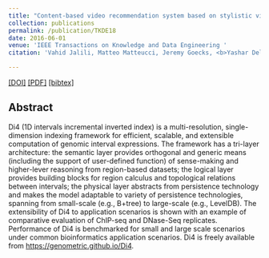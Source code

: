 ```yaml
---
title: "Content-based video recommendation system based on stylistic visual features"
collection: publications
permalink: /publication/TKDE18
date: 2016-06-01
venue: 'IEEE Transactions on Knowledge and Data Engineering '
citation: 'Vahid Jalili, Matteo Matteucci, Jeremy Goecks, <b>Yashar Deldjoo</b>, Stefano Ceri <i>IEEE Transactions on Knowledge and Data Engineering 2018</i>.'

---
```


[[DOI]](https://ieeexplore.ieee.org/document/8468044/)  [[PDF]](http://yasdel.github.io/files/Di4TKDE.pdf)  [[bibtex]](https://github.com/yasdel/yasdel.github.io/tree/master/_publications/TKDE18.bib)


## Abstract

Di4 (1D intervals incremental inverted index) is a multi-resolution, single-dimension indexing framework for efficient, scalable, and extensible computation of genomic interval expressions. The framework has a tri-layer architecture: the semantic layer provides orthogonal and generic means (including the support of user-defined function) of sense-making and higher-lever reasoning from region-based datasets; the logical layer provides building blocks for region calculus and topological relations between intervals; the physical layer abstracts from persistence technology and makes the model adaptable to variety of persistence technologies, spanning from small-scale (e.g., B+tree) to large-scale (e.g., LevelDB). The extensibility of Di4 to application scenarios is shown with an example of comparative evaluation of ChIP-seq and DNase-Seq replicates. Performance of Di4 is benchmarked for small and large scale scenarios under common bioinformatics application scenarios. Di4 is freely available from https://genometric.github.io/Di4.
